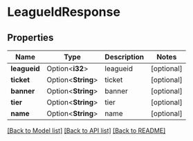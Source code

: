 # LeagueIdResponse

## Properties

Name | Type | Description | Notes
------------ | ------------- | ------------- | -------------
**leagueid** | Option<**i32**> | leagueid | [optional]
**ticket** | Option<**String**> | ticket | [optional]
**banner** | Option<**String**> | banner | [optional]
**tier** | Option<**String**> | tier | [optional]
**name** | Option<**String**> | name | [optional]

[[Back to Model list]](../README.md#documentation-for-models) [[Back to API list]](../README.md#documentation-for-api-endpoints) [[Back to README]](../README.md)


